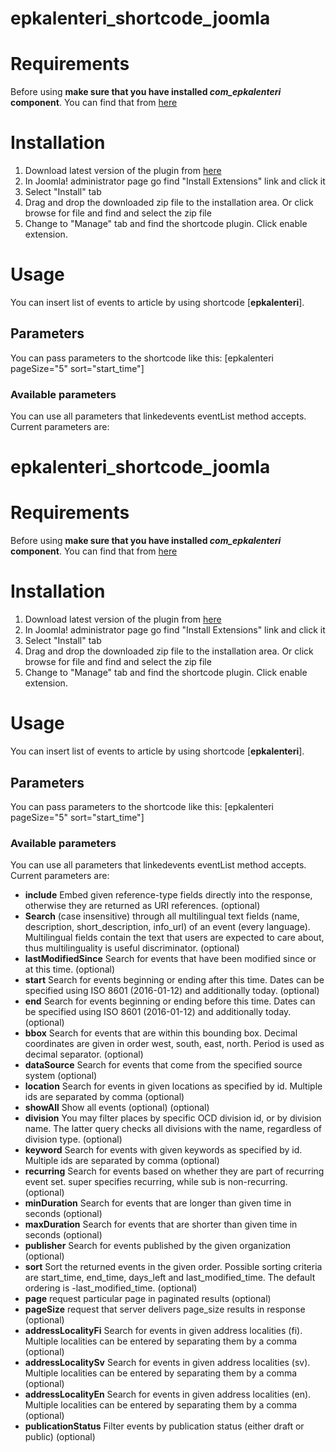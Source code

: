 # epkalenteri_shortcode_joomla

# Requirements
Before using **make sure that you have installed _com_epkalenteri_ component**. You can find that from [here](https://github.com/Metatavu/com_epkalenteri)

# Installation
  1. Download latest version of the plugin from [here](https://github.com/Metatavu/epkalenteri_shortcode_joomla/releases)
  2. In Joomla! administrator page go find "Install Extensions" link and click it
  3. Select "Install" tab
  4. Drag and drop the downloaded zip file to the installation area. Or click browse for file and find and select the zip file
  5. Change to "Manage" tab and find the shortcode plugin. Click enable extension.

# Usage
  You can insert list of events to article by using shortcode [**epkalenteri**].

## Parameters
  You can pass parameters to the shortcode like this: [epkalenteri pageSize="5" sort="start_time"]

### Available parameters
  You can use all parameters that linkedevents eventList method accepts. Current parameters are:

  # epkalenteri_shortcode_joomla

# Requirements
Before using **make sure that you have installed _com_epkalenteri_ component**. You can find that from [here](https://github.com/Metatavu/com_epkalenteri)

# Installation
  1. Download latest version of the plugin from [here](https://github.com/Metatavu/epkalenteri_shortcode_joomla/releases)
  2. In Joomla! administrator page go find "Install Extensions" link and click it
  3. Select "Install" tab
  4. Drag and drop the downloaded zip file to the installation area. Or click browse for file and find and select the zip file
  5. Change to "Manage" tab and find the shortcode plugin. Click enable extension.

# Usage
  You can insert list of events to article by using shortcode [**epkalenteri**].

## Parameters
  You can pass parameters to the shortcode like this: [epkalenteri pageSize="5" sort="start_time"]

### Available parameters
  You can use all parameters that linkedevents eventList method accepts. Current parameters are:

  - **include** Embed given reference-type fields directly into the response, otherwise they are returned as URI references. (optional)
  - **Search** (case insensitive) through all multilingual text fields (name, description, short_description, info_url) of an event (every language). Multilingual fields contain the text that users are expected to care about, thus multilinguality is useful discriminator. (optional)
  - **lastModifiedSince** Search for events that have been modified since or at this time. (optional)
  - **start** Search for events beginning or ending after this time. Dates can be specified using ISO 8601 (2016-01-12) and additionally today. (optional)
  - **end** Search for events beginning or ending before this time. Dates can be specified using ISO 8601 (2016-01-12) and additionally today. (optional)
  - **bbox** Search for events that are within this bounding box. Decimal coordinates are given in order west, south, east, north. Period is used as decimal separator. (optional)
  - **dataSource** Search for events that come from the specified source system (optional)
  - **location** Search for events in given locations as specified by id. Multiple ids are separated by comma (optional)
  - **showAll** Show all events (optional) (optional)
  - **division** You may filter places by specific OCD division id, or by division name. The latter query checks all divisions with the name, regardless of division type. (optional)
  - **keyword** Search for events with given keywords as specified by id. Multiple ids are separated by comma (optional)
  - **recurring** Search for events based on whether they are part of recurring event set. super specifies recurring, while sub is non-recurring. (optional)
  - **minDuration** Search for events that are longer than given time in seconds (optional)
  - **maxDuration** Search for events that are shorter than given time in seconds (optional)
  - **publisher** Search for events published by the given organization (optional)
  - **sort** Sort the returned events in the given order. Possible sorting criteria are start_time, end_time, days_left and last_modified_time. The default ordering is -last_modified_time. (optional)
  - **page** request particular page in paginated results (optional)
  - **pageSize** request that server delivers page_size results in response (optional)
  - **addressLocalityFi** Search for events in given address localities (fi). Multiple localities can be entered by separating them by a comma (optional)
  - **addressLocalitySv** Search for events in given address localities (sv). Multiple localities can be entered by separating them by a comma (optional)
  - **addressLocalityEn** Search for events in given address localities (en). Multiple localities can be entered by separating them by a comma (optional)
  - **publicationStatus** Filter events by publication status (either draft or public) (optional)